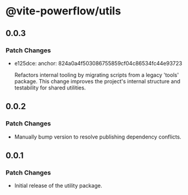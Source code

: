 # @vite-powerflow/utils

## 0.0.3

### Patch Changes

- e125dce: anchor: 824a0a4f503086755859cf04c86534fc44e93723

  Refactors internal tooling by migrating scripts from a legacy 'tools' package. This change improves the project's internal structure and testability for shared utilities.

## 0.0.2

### Patch Changes

- Manually bump version to resolve publishing dependency conflicts.

## 0.0.1

### Patch Changes

- Initial release of the utility package.

